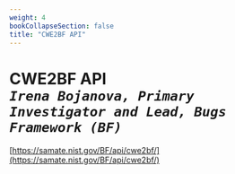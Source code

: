 ```yaml
---
weight: 4
bookCollapseSection: false
title: "CWE2BF API"
---
```

# CWE2BF API <br/>_`Irena Bojanova, Primary Investigator and Lead, Bugs Framework (BF)`_

[https://samate.nist.gov/BF/api/cwe2bf/](https://samate.nist.gov/BF/api/cwe2bf/)
<!-- samate-internal.nist.gov/BF/api/cve/CVE-111 -->
